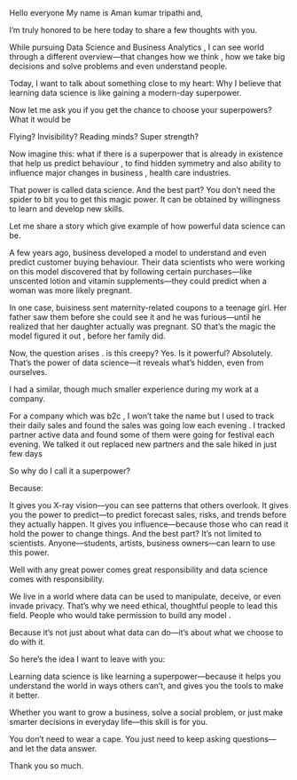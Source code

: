 Hello everyone My name is Aman kumar tripathi and,

I’m truly honored to be here today to share a few thoughts with you.

While pursuing Data Science and Business Analytics , I can see world through a different overview—that changes how we think , how we take big decisions and solve problems and even understand people.

Today, I want to talk about something close to my heart:
Why I believe that learning data science is like gaining a modern-day superpower.

 

Now let me ask you if you get the chance to choose your superpowers? What it would be

Flying? Invisibility? Reading minds? Super strength?

Now imagine this: what if there is a superpower that is already in existence that help us predict behaviour , to find hidden symmetry and also ability to influence major changes in business , health care industries.

That power is called data science.
And the best part? You don’t need the spider to bit you to get this magic power. It can be obtained by willingness to learn and develop new skills.

Let me share a story which give example of how powerful data science can be.

A few years ago, business developed a model to understand and even predict customer buying behaviour. Their data scientists who were working on this model discovered that by following certain purchases—like unscented lotion and vitamin supplements—they could predict when a woman was more likely pregnant.

In one case, buisiness sent maternity-related coupons to a teenage girl. Her father saw them before she could see it and he was furious—until he realized that her daughter actually was pregnant.
SO that’s the magic the model figured it out , before her family did.

Now, the question arises . is this creepy? Yes.
Is it powerful? Absolutely.
That’s the power of data science—it reveals what’s hidden, even from ourselves.

I had a similar, though much smaller experience during my work at a company.

For  a company which was b2c , I won’t take the name but I used to track their daily sales and found the sales was going low each evening . I tracked partner active data and found some of them were going for festival each evening. We talked it out replaced new partners and the sale hiked in just few days

So why do I call it a superpower?

Because:

It gives you X-ray vision—you can see patterns that others overlook.
It gives you the power to predict—to predict forecast sales, risks, and trends before they actually happen.
It gives you influence—because those who can read it hold the power to change things.
And the best part?
It’s not limited to scientists. Anyone—students, artists, business owners—can learn to use this power.

Well with any great power comes great responsibility and  data science comes with responsibility.

We live in a world where data can be used to manipulate, deceive, or even invade privacy.
That’s why we need ethical, thoughtful people to lead this field. People who would take permission to build any model .

Because it’s not just about what data can do—it’s about what we choose to do with it.

So here’s the idea I want to leave with you:

Learning data science is like learning a superpower—because it helps you understand the world in ways others can’t, and gives you the tools to make it better.

Whether you want to grow a business, solve a social problem, or just make smarter decisions in everyday life—this skill is for you.

You don’t need to wear a cape.
You just need to keep asking questions—and let the data answer.

Thank you so much.
